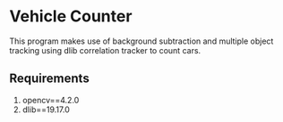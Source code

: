 # Vehicle Counter

This program makes use of background subtraction and multiple object tracking using dlib correlation tracker to count cars.
## Requirements
1. opencv==4.2.0
2. dlib==19.17.0

